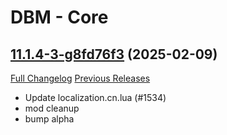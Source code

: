 # DBM - Core

## [11.1.4-3-g8fd76f3](https://github.com/DeadlyBossMods/DeadlyBossMods/tree/8fd76f31f51ea865be02c7d59ad096ba380c780f) (2025-02-09)
[Full Changelog](https://github.com/DeadlyBossMods/DeadlyBossMods/compare/11.1.4...8fd76f31f51ea865be02c7d59ad096ba380c780f) [Previous Releases](https://github.com/DeadlyBossMods/DeadlyBossMods/releases)

- Update localization.cn.lua (#1534)  
- mod cleanup  
- bump alpha  
